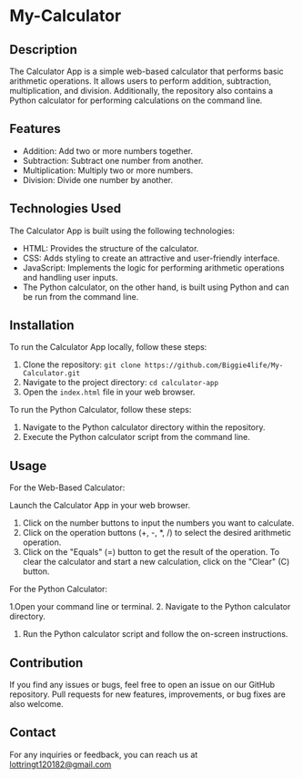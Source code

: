 # My-Calculator

## Description

The Calculator App is a simple web-based calculator that performs basic arithmetic operations. It allows users to perform addition, subtraction, multiplication, and division. Additionally, the repository also contains a Python calculator for performing calculations on the command line.

## Features

- Addition: Add two or more numbers together.
- Subtraction: Subtract one number from another.
- Multiplication: Multiply two or more numbers.
- Division: Divide one number by another.

## Technologies Used

The Calculator App is built using the following technologies:

- HTML: Provides the structure of the calculator.
- CSS: Adds styling to create an attractive and user-friendly interface.
- JavaScript: Implements the logic for performing arithmetic operations and handling user inputs.
- The Python calculator, on the other hand, is built using Python and can be run from the command line.

## Installation

To run the Calculator App locally, follow these steps:

1. Clone the repository: `git clone https://github.com/Biggie4life/My-Calculator.git`
2. Navigate to the project directory: `cd calculator-app`
3. Open the `index.html` file in your web browser.

To run the Python Calculator, follow these steps:

1. Navigate to the Python calculator directory within the repository.
2. Execute the Python calculator script from the command line.

## Usage

For the Web-Based Calculator:

Launch the Calculator App in your web browser.

1. Click on the number buttons to input the numbers you want to calculate.
2. Click on the operation buttons (+, -, *, /) to select the desired arithmetic operation.
1. Click on the "Equals" (=) button to get the result of the operation.
To clear the calculator and start a new calculation, click on the "Clear" (C) button.

For the Python Calculator:

1.Open your command line or terminal.
2. Navigate to the Python calculator directory.
1. Run the Python calculator script and follow the on-screen instructions.

## Contribution

If you find any issues or bugs, feel free to open an issue on our GitHub repository. Pull requests for new features, improvements, or bug fixes are also welcome.

## Contact

For any inquiries or feedback, you can reach us at lottringt120182@gmail.com
